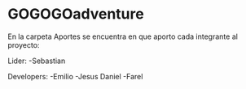 # GOGOGOadventure
En la carpeta Aportes se encuentra en que aporto cada integrante al proyecto:

Lider:
-Sebastian

Developers:
-Emilio
-Jesus Daniel
-Farel
